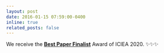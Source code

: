 ```yaml
---
layout: post
date: 2016-01-15 07:59:00-0400
inline: true
related_posts: false
---
```


We receive the [**Best Paper Finalist**](../assets/pdf/2020_ICIEA_award.pdf) Award of ICIEA 2020.  :sparkles::sparkles::sparkles:

